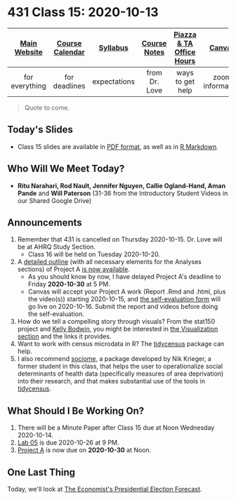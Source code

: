 # 431 Class 15: 2020-10-13

[Main Website](https://thomaselove.github.io/431/) | [Course Calendar](https://thomaselove.github.io/431/calendar.html) | [Syllabus](https://thomaselove.github.io/431-2020-syllabus/) | [Course Notes](https://thomaselove.github.io/431-notes/) | [Piazza & TA Office Hours](https://thomaselove.github.io/431/contact.html) | [Canvas](https://canvas.case.edu) | [Data and Code](https://thomaselove.github.io/431/data_index.html)
:-----------: | :--------------: | :----------: | :---------: | :-------------: | :-----------: | :------------:
for everything | for deadlines | expectations | from Dr. Love | ways to get help | zoom information | for downloads

> Quote to come.

## Today's Slides

- Class 15 slides are available in [PDF format](https://github.com/THOMASELOVE/431-2020/blob/master/classes/class15/431_class-15-slides_2020.pdf), as well as in [R Markdown](https://github.com/THOMASELOVE/431-2020/blob/master/classes/class15/431_class-15-slides_2020.Rmd).

## Who Will We Meet Today?

- **Ritu Narahari, Rod Nault, Jennifer Nguyen, Callie Ogland-Hand, Aman Pande** and **Will Paterson** (31-36 from the Introductory Student Videos in our Shared Google Drive)

## Announcements

1. Remember that 431 is cancelled on Thursday 2020-10-15. Dr. Love will be at AHRQ Study Section. 
    - Class 16 will be held on Tuesday 2020-10-20.
2. A [detailed outline](https://thomaselove.github.io/431-2020-projectA/examples.html) (with all necessary elements for the Analyses sections) of Project A [is now available](https://thomaselove.github.io/431-2020-projectA/examples.html). 
    - As you should know by now, I have delayed Project A's deadline to Friday **2020-10-30** at 5 PM.
    - Canvas will accept your Project A work (Report .Rmd and .html, plus the video(s)) starting 2020-10-15, and [the self-evaluation form](http://bit.ly/431-2020-projectA-self-evaluation) will go live on 2020-10-16. Submit the report and videos before doing the self-evaluation.
3. How do we tell a compelling story through visuals? From the stat150 project and [Kelly Bodwin](https://twitter.com/kellybodwin), you might be interested in [the Visualization section](https://stat150.blog/post/02-visualization/) and the links it provides.
4. Want to work with census microdata in R? The [tidycensus](https://walker-data.com/tidycensus/index.html) package can help. 
5. I also recommend [sociome](https://github.com/NikKrieger/sociome), a package developed by Nik Krieger, a former student in this class, that helps the user to operationalize social determinants of health data (specifically measures of area deprivation) into their research, and that makes substantial use of the tools in [tidycensus](https://walker-data.com/tidycensus/index.html).

## What Should I Be Working On?

1. There will be a Minute Paper after Class 15 due at Noon Wednesday 2020-10-14.
2. [Lab 05](https://github.com/THOMASELOVE/431-2020/blob/master/labs/lab05/lab05.md) is due 2020-10-26 at 9 PM.
3. [Project A](https://thomaselove.github.io/431-2020-projectA/) is now due on **2020-10-30** at Noon.

## One Last Thing

Today, we'll look at [The Economist's Presidential Election Forecast](https://projects.economist.com/us-2020-forecast/president).

